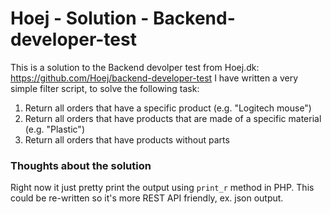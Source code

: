 # Hoej - Solution - Backend-developer-test
This is a solution to the Backend devolper test from Hoej.dk: https://github.com/Hoej/backend-developer-test 
I have written a very simple filter script, to solve the following task: 

1. Return all orders that have a specific product (e.g. "Logitech mouse")
2. Return all orders that have products that are made of a specific material (e.g. "Plastic")
3. Return all orders that have products without parts

### Thoughts about the solution
Right now it just pretty print the output using `print_r` method in PHP. This could be re-written so it's more REST API friendly, ex. json output. 